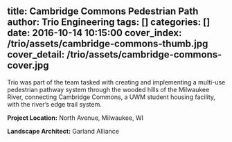 title: Cambridge Commons Pedestrian Path
author: Trio Engineering
tags: []
categories: []
date: 2016-10-14 10:15:00
cover_index: /trio/assets/cambridge-commons-thumb.jpg
cover_detail: /trio/assets/cambridge-commons-cover.jpg
---
<p class="lead">Trio was part of the team tasked with creating and implementing a multi-use pedestrian pathway system through the wooded hills of the Milwaukee River, connecting Cambridge Commons, a UWM student housing facility, with the river’s edge trail system.</p>

__Project Location:__ North Avenue, Milwaukee, WI

__Landscape Architect:__ Garland Alliance
